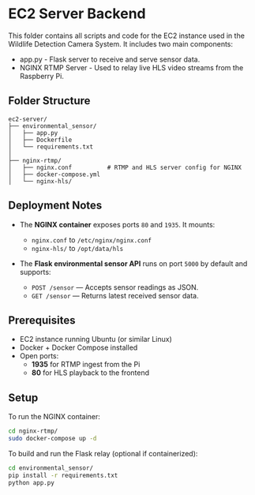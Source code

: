 # EC2 Server Backend

This folder contains all scripts and code for the EC2 instance used in the Wildlife Detection Camera System. It includes two main components:

- app.py - Flask server to receive and serve sensor data.
- NGINX RTMP Server - Used to relay live HLS video streams from the Raspberry Pi.

## Folder Structure

```
ec2-server/
├── environmental_sensor/
│   ├── app.py
│   ├── Dockerfile
│   └── requirements.txt
│
├── nginx-rtmp/
│   ├── nginx.conf          # RTMP and HLS server config for NGINX
│   ├── docker-compose.yml
│   └── nginx-hls/
```

## Deployment Notes

- The **NGINX container** exposes ports `80` and `1935`. It mounts:

  - `nginx.conf` to `/etc/nginx/nginx.conf`
  - `nginx-hls/` to `/opt/data/hls`

- The **Flask environmental sensor API** runs on port `5000` by default and supports:
  - `POST /sensor` — Accepts sensor readings as JSON.
  - `GET /sensor` — Returns latest received sensor data.

## Prerequisites

- EC2 instance running Ubuntu (or similar Linux)
- Docker + Docker Compose installed
- Open ports:
  - **1935** for RTMP ingest from the Pi
  - **80** for HLS playback to the frontend

## Setup

To run the NGINX container:

```bash
cd nginx-rtmp/
sudo docker-compose up -d
```

To build and run the Flask relay (optional if containerized):

```bash
cd environmental_sensor/
pip install -r requirements.txt
python app.py
```
